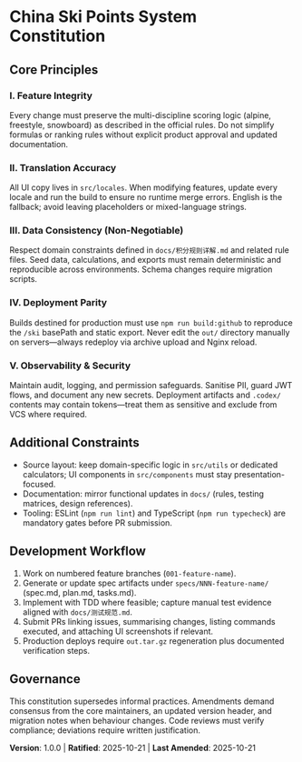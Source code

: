# China Ski Points System Constitution

## Core Principles

### I. Feature Integrity
Every change must preserve the multi-discipline scoring logic (alpine, freestyle, snowboard) as described in the official rules. Do not simplify formulas or ranking rules without explicit product approval and updated documentation.

### II. Translation Accuracy
All UI copy lives in `src/locales`. When modifying features, update every locale and run the build to ensure no runtime merge errors. English is the fallback; avoid leaving placeholders or mixed-language strings.

### III. Data Consistency (Non-Negotiable)
Respect domain constraints defined in `docs/积分规则详解.md` and related rule files. Seed data, calculations, and exports must remain deterministic and reproducible across environments. Schema changes require migration scripts.

### IV. Deployment Parity
Builds destined for production must use `npm run build:github` to reproduce the `/ski` basePath and static export. Never edit the `out/` directory manually on servers—always redeploy via archive upload and Nginx reload.

### V. Observability & Security
Maintain audit, logging, and permission safeguards. Sanitise PII, guard JWT flows, and document any new secrets. Deployment artifacts and `.codex/` contents may contain tokens—treat them as sensitive and exclude from VCS where required.

## Additional Constraints
- Source layout: keep domain-specific logic in `src/utils` or dedicated calculators; UI components in `src/components` must stay presentation-focused.  
- Documentation: mirror functional updates in `docs/` (rules, testing matrices, design references).  
- Tooling: ESLint (`npm run lint`) and TypeScript (`npm run typecheck`) are mandatory gates before PR submission.

## Development Workflow
1. Work on numbered feature branches (`001-feature-name`).  
2. Generate or update spec artifacts under `specs/NNN-feature-name/` (spec.md, plan.md, tasks.md).  
3. Implement with TDD where feasible; capture manual test evidence aligned with `docs/测试规范.md`.  
4. Submit PRs linking issues, summarising changes, listing commands executed, and attaching UI screenshots if relevant.  
5. Production deploys require `out.tar.gz` regeneration plus documented verification steps.

## Governance
This constitution supersedes informal practices. Amendments demand consensus from the core maintainers, an updated version header, and migration notes when behaviour changes. Code reviews must verify compliance; deviations require written justification.

**Version**: 1.0.0 | **Ratified**: 2025-10-21 | **Last Amended**: 2025-10-21
